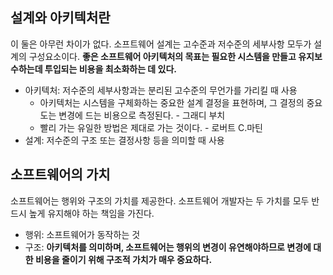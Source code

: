 ## 설계와 아키텍처란
 이 둘은 아무런 차이가 없다. 소프트웨어 설계는 고수준과 저수준의 세부사항 모두가 설계의 구성요소이다.
 <b>좋은 소프트웨어 아키텍처의 목표는 필요한 시스템을 만들고 유지보수하는데 투입되는 비용을 최소화하는 데 있다.</b>

* 아키텍처: 저수준의 세부사항과는 분리된 고수준의 무언가를 가리킬 때 사용
    * 아키텍처는 시스템을 구체화하는 중요한 설계 결정을 표현하며, 그 결정의 중요도는 변경에 드는 비용으로 측정된다. - 그래디 부치
    * 빨리 가는 유일한 방법은 제대로 가는 것이다. - 로버트 C.마틴
* 설계: 저수준의 구조 또는 결정사항 등을 의미할 때 사용

## 소프트웨어의 가치
 소프트웨어는 행위와 구조의 가치를 제공한다. 소프트웨어 개발자는 두 가치를 모두 반드시 높게 유지해야 하는 책임을 가진다.
 
* 행위: 소프트웨어가 동작하는 것
* 구조: <b>아키텍처를 의미하며, 소프트웨어는 행위의 변경이 유연해야하므로 변경에 대한 비용을 줄이기 위해 구조적 가치가 매우 중요하다.</b>
